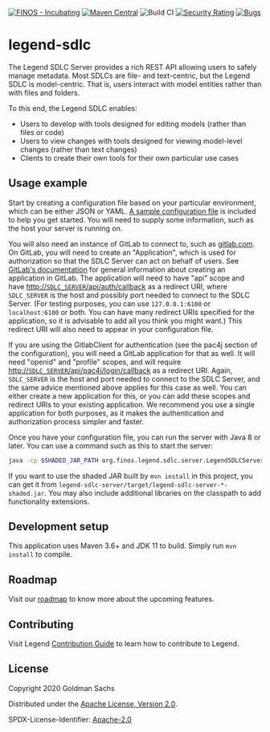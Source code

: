 [![FINOS - Incubating](https://cdn.jsdelivr.net/gh/finos/contrib-toolbox@master/images/badge-incubating.svg)](https://finosfoundation.atlassian.net/wiki/display/FINOS/Incubating)
[![Maven Central](https://img.shields.io/maven-central/v/org.finos.legend.sdlc/legend-sdlc.svg?maxAge=2592000)](https://central.sonatype.com/search?smo=true&q=legend-sdlc)
![Build CI](https://github.com/finos/legend-sdlc/workflows/Build%20CI/badge.svg)
[![Security Rating](https://sonarcloud.io/api/project_badges/measure?project=legend-sdlc&metric=security_rating&token=69394360757d5e1356312ddfee658a6b205e2c97)](https://sonarcloud.io/dashboard?id=legend-sdlc)
[![Bugs](https://sonarcloud.io/api/project_badges/measure?project=legend-sdlc&metric=bugs&token=69394360757d5e1356312ddfee658a6b205e2c97)](https://sonarcloud.io/dashboard?id=legend-sdlc)

# legend-sdlc

The Legend SDLC Server provides a rich REST API allowing users to safely manage metadata. Most SDLCs are file- and
text-centric, but the Legend SDLC is model-centric. That is, users interact with model entities rather than with files
and folders.

To this end, the Legend SDLC enables:

* Users to develop with tools designed for editing models (rather than files or code)
* Users to view changes with tools designed for viewing model-level changes (rather than text changes)
* Clients to create their own tools for their own particular use cases

## Usage example

Start by creating a configuration file based on your particular environment, which can be either JSON or YAML. 
[A sample configuration file](https://github.com/finos/legend-sdlc/blob/master/legend-sdlc-server/src/test/resources/config-sample.yaml)
is included to help you get started. You will need to supply some information, such as the host your server is running
on.

You will also need an instance of GitLab to connect to, such as [gitlab.com](https://gitlab.com). On GitLab, you will
need to create an "Application", which is used for authorization so that the SDLC Server can act on behalf of users.
See [GitLab's documentation](https://docs.gitlab.com/ee/api/oauth2.html) for general information about creating an
application in GitLab. The application will need to have "api" scope and
have [http://`SDLC_SERVER`/api/auth/callback](http://127.0.0.1:6100/api/auth/callback) as a redirect URI,
where `SDLC_SERVER` is the host and possibly port needed to connect to the SDLC Server. (For testing purposes, you can
use `127.0.0.1:6100` or `localhost:6100` or both. You can have many redirect URIs specified for the application, so it
is advisable to add all you think you might want.) This redirect URI will also need to appear in your configuration
file.

If you are using the GitlabClient for authentication (see the pac4j section of the configuration), you will need a
GitLab application for that as well. It will need "openid" and "profile" scopes, and will require
[http://`SDLC_SERVER`/api/pac4j/login/callback](http://127.0.0.1:6100/api/pac4j/login/callback) as a redirect URI.
Again, `SDLC_SERVER` is the host and port needed to connect to the SDLC Server, and the same advice mentioned above
applies for this case as well. You can either create a new application for this, or you can add these scopes and
redirect URIs to your existing application. We recommend you use a single application for both purposes, as it makes the
authentication and authorization process simpler and faster.

Once you have your configuration file, you can run the server with Java 8 or later. You can use a command such as this
to start the server:

```sh
java -cp $SHADED_JAR_PATH org.finos.legend.sdlc.server.LegendSDLCServer server $CONFIG_DIR/config.yaml
```

If you want to use the shaded JAR built by `mvn install` in this project, you can get it
from `legend-sdlc-server/target/legend-sdlc-server-*-shaded.jar`. You may also include additional libraries on the
classpath to add functionality extensions.

## Development setup

This application uses Maven 3.6+ and JDK 11 to build. Simply run `mvn install` to compile.

## Roadmap

Visit our [roadmap](https://github.com/finos/legend#roadmap) to know more about the upcoming features.

## Contributing

Visit Legend [Contribution Guide](https://github.com/finos/legend/blob/master/CONTRIBUTING.md) to learn how to
contribute to Legend.

## License

Copyright 2020 Goldman Sachs

Distributed under the [Apache License, Version 2.0](http://www.apache.org/licenses/LICENSE-2.0).

SPDX-License-Identifier: [Apache-2.0](https://spdx.org/licenses/Apache-2.0)
